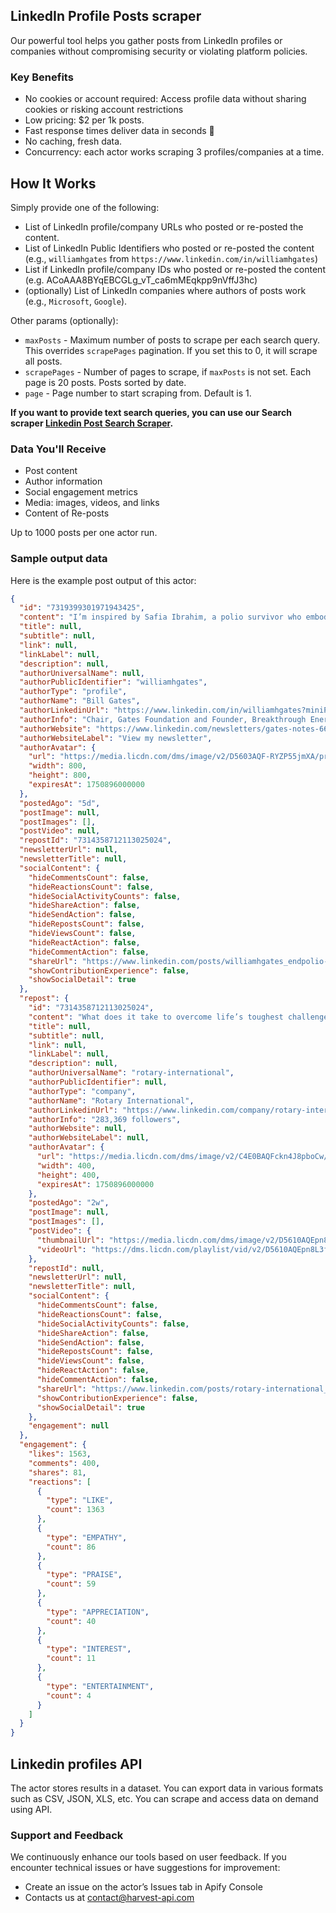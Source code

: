 ## LinkedIn Profile Posts scraper

Our powerful tool helps you gather posts from LinkedIn profiles or companies without compromising security or violating platform policies.

### Key Benefits

- No cookies or account required: Access profile data without sharing cookies or risking account restrictions
- Low pricing: $2 per 1k posts.
- Fast response times deliver data in seconds 🚀
- No caching, fresh data.
- Concurrency: each actor works scraping 3 profiles/companies at a time.

## How It Works

Simply provide one of the following:

- List of LinkedIn profile/company URLs who posted or re-posted the content.
- List of LinkedIn Public Identifiers who posted or re-posted the content (e.g., `williamhgates` from `https://www.linkedin.com/in/williamhgates`)
- List if LinkedIn profile/company IDs who posted or re-posted the content (e.g. ACoAAA8BYqEBCGLg_vT_ca6mMEqkpp9nVffJ3hc)
- (optionally) List of LinkedIn companies where authors of posts work (e.g., `Microsoft`, `Google`).

Other params (optionally):

- `maxPosts` - Maximum number of posts to scrape per each search query. This overrides `scrapePages` pagination. If you set this to 0, it will scrape all posts.
- `scrapePages` - Number of pages to scrape, if `maxPosts` is not set. Each page is 20 posts. Posts sorted by date.
- `page` - Page number to start scraping from. Default is 1.

**If you want to provide text search queries, you can use our Search scraper [Linkedin Post Search Scraper](https://apify.com/harvestapi/linkedin-post-search).**

### Data You'll Receive

- Post content
- Author information
- Social engagement metrics
- Media: images, videos, and links
- Content of Re-posts

Up to 1000 posts per one actor run.

### Sample output data

Here is the example post output of this actor:

```json
{
  "id": "7319399301971943425",
  "content": "I’m inspired by Safia Ibrahim, a polio survivor who embodies resilience and determination. Her story is a testament to overcoming life’s toughest challenges—and a reminder of why we must continue to fight for a polio-free world. #EndPolio",
  "title": null,
  "subtitle": null,
  "link": null,
  "linkLabel": null,
  "description": null,
  "authorUniversalName": null,
  "authorPublicIdentifier": "williamhgates",
  "authorType": "profile",
  "authorName": "Bill Gates",
  "authorLinkedinUrl": "https://www.linkedin.com/in/williamhgates?miniProfileUrn=urn%3Ali%3Afsd_profile%3AACoAAA8BYqEBCGLg_vT_ca6mMEqkpp9nVffJ3hc",
  "authorInfo": "Chair, Gates Foundation and Founder, Breakthrough Energy",
  "authorWebsite": "https://www.linkedin.com/newsletters/gates-notes-6651495472181637121/",
  "authorWebsiteLabel": "View my newsletter",
  "authorAvatar": {
    "url": "https://media.licdn.com/dms/image/v2/D5603AQF-RYZP55jmXA/profile-displayphoto-shrink_800_800/B56ZRi8g.aGsAc-/0/1736826818808?e=1750896000&v=beta&t=-ok3THccfWUuj-xmZR1y6HPFCE7Q8RLna7KxpU3bOlo",
    "width": 800,
    "height": 800,
    "expiresAt": 1750896000000
  },
  "postedAgo": "5d",
  "postImage": null,
  "postImages": [],
  "postVideo": null,
  "repostId": "7314358712113025024",
  "newsletterUrl": null,
  "newsletterTitle": null,
  "socialContent": {
    "hideCommentsCount": false,
    "hideReactionsCount": false,
    "hideSocialActivityCounts": false,
    "hideShareAction": false,
    "hideSendAction": false,
    "hideRepostsCount": false,
    "hideViewsCount": false,
    "hideReactAction": false,
    "hideCommentAction": false,
    "shareUrl": "https://www.linkedin.com/posts/williamhgates_endpolio-globalhealth-activity-7319399301971943425-6S3H?utm_source=social_share_send&utm_medium=member_desktop_web&rcm=ACoAAEv_LPcBziubM3KuMdS8HJ_FpZ-4kRH3Hz8",
    "showContributionExperience": false,
    "showSocialDetail": true
  },
  "repost": {
    "id": "7314358712113025024",
    "content": "What does it take to overcome life’s toughest challenges?\n\nFor Safia Ibrahim, a polio survivor and global health advocate, it’s resilience, hope, and storytelling.\n\nShe shared her powerful story with the world from The Moth stage as part of a Gates Foundation event. Now, she joins us to reflect on her journey and the role of storytelling in global health advocacy.\n\nListen to this inspiring conversation 🎧 on.rotary.org/moth-pod\n\n#EndPolio #GlobalHealth",
    "title": null,
    "subtitle": null,
    "link": null,
    "linkLabel": null,
    "description": null,
    "authorUniversalName": "rotary-international",
    "authorPublicIdentifier": null,
    "authorType": "company",
    "authorName": "Rotary International",
    "authorLinkedinUrl": "https://www.linkedin.com/company/rotary-international/posts",
    "authorInfo": "283,369 followers",
    "authorWebsite": null,
    "authorWebsiteLabel": null,
    "authorAvatar": {
      "url": "https://media.licdn.com/dms/image/v2/C4E0BAQFckn4J8pboCw/company-logo_400_400/company-logo_400_400/0/1630566773837/rotary_international_logo?e=1750896000&v=beta&t=IqU9H3PtakBbPeHG_61tRqYACDDkEZbi1284b3Eq3QQ",
      "width": 400,
      "height": 400,
      "expiresAt": 1750896000000
    },
    "postedAgo": "2w",
    "postImage": null,
    "postImages": [],
    "postVideo": {
      "thumbnailUrl": "https://media.licdn.com/dms/image/v2/D5610AQEpn8L3f8DLdQ/ads-video-thumbnail_720_1280/B56ZYHSdN6HoAc-/0/1743879005323?e=1746140400&v=beta&t=OZystFi8LJCngsBKYogebdPDO2eu5fxXABSLjL2og-M",
      "videoUrl": "https://dms.licdn.com/playlist/vid/v2/D5610AQEpn8L3f8DLdQ/mp4-720p-30fp-crf28/B56ZYHSdN6HoBw-/0/1743879009948?e=1746140400&v=beta&t=13-hIpkc6Z5qM0YJLTss2FbSeawWxdi8b0chf5GjPZk"
    },
    "repostId": null,
    "newsletterUrl": null,
    "newsletterTitle": null,
    "socialContent": {
      "hideCommentsCount": false,
      "hideReactionsCount": false,
      "hideSocialActivityCounts": false,
      "hideShareAction": false,
      "hideSendAction": false,
      "hideRepostsCount": false,
      "hideViewsCount": false,
      "hideReactAction": false,
      "hideCommentAction": false,
      "shareUrl": "https://www.linkedin.com/posts/rotary-international_endpolio-globalhealth-activity-7314358712113025024-67yZ?utm_source=social_share_send&utm_medium=member_desktop_web&rcm=ACoAAEv_LPcBziubM3KuMdS8HJ_FpZ-4kRH3Hz8",
      "showContributionExperience": false,
      "showSocialDetail": true
    },
    "engagement": null
  },
  "engagement": {
    "likes": 1563,
    "comments": 400,
    "shares": 81,
    "reactions": [
      {
        "type": "LIKE",
        "count": 1363
      },
      {
        "type": "EMPATHY",
        "count": 86
      },
      {
        "type": "PRAISE",
        "count": 59
      },
      {
        "type": "APPRECIATION",
        "count": 40
      },
      {
        "type": "INTEREST",
        "count": 11
      },
      {
        "type": "ENTERTAINMENT",
        "count": 4
      }
    ]
  }
}
```

## Linkedin profiles API

The actor stores results in a dataset. You can export data in various formats such as CSV, JSON, XLS, etc. You can scrape and access data on demand using API.

### Support and Feedback

We continuously enhance our tools based on user feedback. If you encounter technical issues or have suggestions for improvement:

- Create an issue on the actor’s Issues tab in Apify Console
- Contacts us at contact@harvest-api.com
